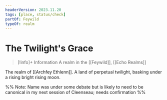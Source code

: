 ```yaml
---
headerVersion: 2023.11.20
tags: [place, status/check]
partOf: Feywild
typeOf: realm
---
```

# The Twilight's Grace
>[!info]+ Information
> A realm in the [[Feywild]], [[Echo Realms]]

The realm of [[Archfey Ethlenn]]. A land of perpetual twilight, basking under a rising bright rising moon. 

%% Note: Name was under some debate but is likely to need to be canonical in my next session of Cleenseau; needs confirmation %%